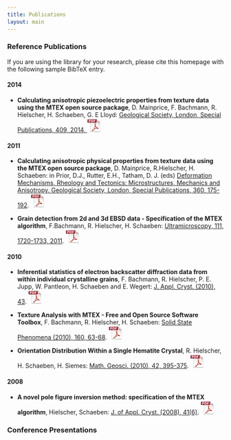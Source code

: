 ```yaml
---
title: Publications
layout: main
---
```


### Reference Publications

If you are using the library for your research, please cite this homepage with the following sample BibTeX entry.

#### 2014

* **Calculating anisotropic piezoelectric properties from texture data using
  the MTEX open source package**, D. Mainprice, F. Bachmann, R. Hielscher,
  H. Schaeben, G. E Lloyd:
     [Geological Society, London, Special Publications, 409, 2014, ](http://dx.doi.org/doi:10.1144/SP409.2)
 [![PDF](./files/pic/icon_pdf_32x32.png "Download PDF file")](https://www-user.tu-chemnitz.de/~rahi/paper/piezo.pdf)

#### 2011

* **Calculating anisotropic physical properties from texture data using the MTEX
  open source package**, D. Mainprice, R.Hielscher, H. Schaeben: in Prior,
	D.J., Rutter, E.H., Tatham, D. J. (eds)
[Deformation Mechanisms, Rheology and Tectonics: Microstructures, Mechanics and Anisotropy. Geological Society, London, Special Publications, 360, 175-192](http://link.aps.org/doi/10.1144/SP360.10).
[![PDF](./files/pic/icon_pdf_32x32.png "Download PDF
file")](https://www-user.tu-chemnitz.de/~rahi/paper/tensors.pdf)

* **Grain detection from 2d and 3d EBSD data - Specification of the MTEX
  algorithm**, F.Bachmann, R. Hielscher, H. Schaeben:
  [Ultramicroscopy, 111, 1720-1733, 2011](http://dx.doi.org/10.1016/j.ultramic.2011.08.002).
  [![PDF](./files/pic/icon_pdf_32x32.png "Download PDF
  file")](https://www-user.tu-chemnitz.de/~rahi/paper/grains.pdf)

#### 2010

* **Inferential statistics of electron backscatter diffraction data from
  within individual crystalline grains**, F. Bachmann, R. Hielscher,
  P. E. Jupp, W. Pantleon, H. Schaeben and E. Wegert:
  [J. Appl. Cryst. (2010), 43](http://dx.doi.org/10.1107/S002188981003027X).
  [![PDF](./files/pic/icon_pdf_32x32.png "Download PDF
  file")](https://www-user.tu-chemnitz.de/~rahi/paper/JAC43_CG5145.pdf)
* **Texture Analysis with MTEX - Free and Open Source Software Toolbox**,
  F. Bachmann, R. Hielscher, H. Schaeben: [Solid State Phenomena (2010), 160,
  63-68](http://dx.doi.org/10.4028/www.scientific.net/SSP.160.63).
  [![PDF](./files/pic/icon_pdf_32x32.png "Download PDF
  file")](https://www-user.tu-chemnitz.de/~rahi/paper/mtex.pdf)

* **Orientation Distribution Within a Single Hematite Crystal**, R. Hielscher,
  H. Schaeben, H. Siemes:
  [Math. Geosci. (2010), 42, 395-375](http://dx.doi.org/10.1007/s11004-010-9271-z).
  [![PDF](./files/pic/icon_pdf_32x32.png "Download PDF file")](https://www-user.tu-chemnitz.de/~rahi/paper/hematite.pdf)

#### 2008

* **A novel pole figure inversion method: specification of the MTEX
  algorithm**, Hielscher, Schaeben:
  [J. of Appl. Cryst. (2008), 41(6)](http://dx.doi.org/10.1107/S0021889808030112).
  [![PDF](./files/pic/icon_pdf_32x32.png "Download PDF
  file")](https://www-user.tu-chemnitz.de/~rahi/paper/mtex_paper.pdf)

### Conference Presentations
